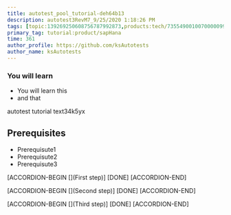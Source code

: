 ```yaml
---
title: autotest_pool_tutorial-deh64b13
description: autotest3RevM7_9/25/2020 1:18:26 PM
tags: [topic:139269250608756787992873,products:tech/73554900100700000996,tutorial:experience/advanced]
primary_tag: tutorial:product/sapHana
time: 361
author_profile: https://github.com/ksAutotests
author_name: ksAutotests
---
```

### You will learn
- You will learn this
- and that

autotest tutorial text34k5yx

## Prerequisites
- Prerequisute1
- Prerequisute2
- Prerequisute3

[ACCORDION-BEGIN [](First step)]
[DONE]
[ACCORDION-END]

[ACCORDION-BEGIN [](Second step)]
[DONE]
[ACCORDION-END]

[ACCORDION-BEGIN [](Third step)]
[DONE]
[ACCORDION-END]

